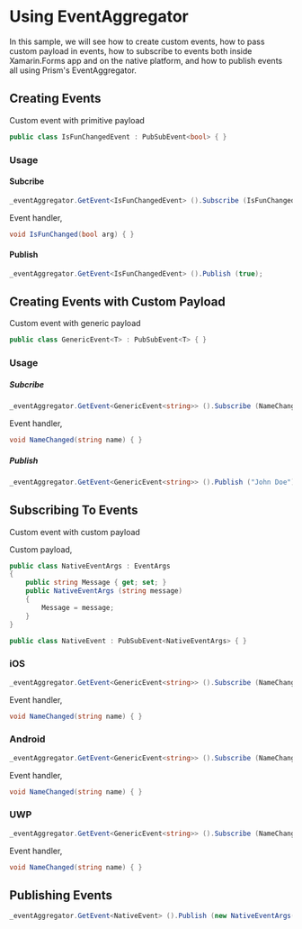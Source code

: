 # Using EventAggregator
In this sample, we will see how to create custom events, how to pass custom payload in events, how to subscribe to events both inside Xamarin.Forms app and on the native platform, and how to publish events all using Prism's EventAggregator.

## Creating Events
Custom event with primitive payload

```csharp
public class IsFunChangedEvent : PubSubEvent<bool> { }
```
### Usage

#### Subcribe

```csharp
_eventAggregator.GetEvent<IsFunChangedEvent> ().Subscribe (IsFunChanged);
```

Event handler,
```csharp
void IsFunChanged(bool arg) { }
```

#### Publish
```csharp
_eventAggregator.GetEvent<IsFunChangedEvent> ().Publish (true);
```

## Creating Events with Custom Payload
Custom event with generic payload

```csharp
public class GenericEvent<T> : PubSubEvent<T> { }
```
### Usage
##### Subcribe

```csharp
_eventAggregator.GetEvent<GenericEvent<string>> ().Subscribe (NameChanged);
```

Event handler,
```csharp
void NameChanged(string name) { }
```

##### Publish
```csharp
_eventAggregator.GetEvent<GenericEvent<string>> ().Publish ("John Doe");
```

## Subscribing To Events
Custom event with custom payload

Custom payload,
```csharp
public class NativeEventArgs : EventArgs
{
    public string Message { get; set; }
    public NativeEventArgs (string message)
    {
        Message = message;
    }
}
```
```csharp
public class NativeEvent : PubSubEvent<NativeEventArgs> { }
```
### iOS
```csharp
_eventAggregator.GetEvent<GenericEvent<string>> ().Subscribe (NameChanged);
```

Event handler,
```csharp
void NameChanged(string name) { }
```

### Android
```csharp
_eventAggregator.GetEvent<GenericEvent<string>> ().Subscribe (NameChanged);
```

Event handler,
```csharp
void NameChanged(string name) { }
```

### UWP
```csharp
_eventAggregator.GetEvent<GenericEvent<string>> ().Subscribe (NameChanged);
```

Event handler,
```csharp
void NameChanged(string name) { }
```

## Publishing Events
```csharp
_eventAggregator.GetEvent<NativeEvent> ().Publish (new NativeEventArgs("Xamarin.Forms"));
```

